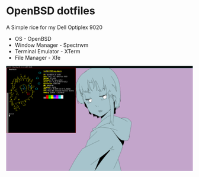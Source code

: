 # OpenBSD dotfiles

A Simple rice for my Dell Optiplex 9020
* OS - OpenBSD
* Window Manager - Spectrwm
* Terminal Emulator - XTerm
* File Manager - Xfe

![scrot](scrot.png)

